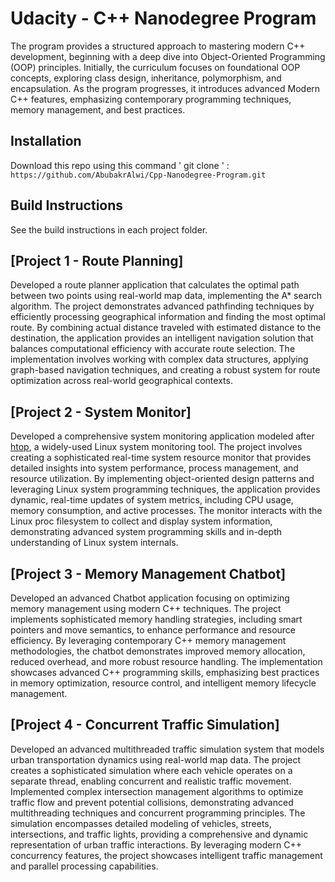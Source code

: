 # Udacity - C++ Nanodegree Program
The program provides a structured approach to mastering modern C++ development, beginning with a deep dive into Object-Oriented Programming (OOP) principles. Initially, the curriculum focuses on foundational OOP concepts, exploring class design, inheritance, polymorphism, and encapsulation. As the program progresses, it introduces advanced Modern C++ features, emphasizing contemporary programming techniques, memory management, and best practices.

## Installation

Download this repo using this command ' git clone ' : `https://github.com/AbubakrAlwi/Cpp-Nanodegree-Program.git`

## Build Instructions

See the build instructions in each project folder.

## [Project 1 - Route Planning]

Developed a route planner application that calculates the optimal path between two points using real-world map data, implementing the A* search algorithm. The project demonstrates advanced pathfinding techniques by efficiently processing geographical information and finding the most optimal route. By combining actual distance traveled with estimated distance to the destination, the application provides an intelligent navigation solution that balances computational efficiency with accurate route selection. The implementation involves working with complex data structures, applying graph-based navigation techniques, and creating a robust system for route optimization across real-world geographical contexts.

## [Project 2 - System Monitor]
Developed a comprehensive system monitoring application modeled after [htop](https://htop.dev/), a widely-used Linux system monitoring tool. The project involves creating a sophisticated real-time system resource monitor that provides detailed insights into system performance, process management, and resource utilization. By implementing object-oriented design patterns and leveraging Linux system programming techniques, the application provides dynamic, real-time updates of system metrics, including CPU usage, memory consumption, and active processes. The monitor interacts with the Linux proc filesystem to collect and display system information, demonstrating advanced system programming skills and in-depth understanding of Linux system internals.

## [Project 3 - Memory Management Chatbot]

Developed an advanced Chatbot application focusing on optimizing memory management using modern C++ techniques. The project implements sophisticated memory handling strategies, including smart pointers and move semantics, to enhance performance and resource efficiency. By leveraging contemporary C++ memory management methodologies, the chatbot demonstrates improved memory allocation, reduced overhead, and more robust resource handling. The implementation showcases advanced C++ programming skills, emphasizing best practices in memory optimization, resource control, and intelligent memory lifecycle management.

## [Project 4 - Concurrent Traffic Simulation]

Developed an advanced multithreaded traffic simulation system that models urban transportation dynamics using real-world map data. The project creates a sophisticated simulation where each vehicle operates on a separate thread, enabling concurrent and realistic traffic movement. Implemented complex intersection management algorithms to optimize traffic flow and prevent potential collisions, demonstrating advanced multithreading techniques and concurrent programming principles. The simulation encompasses detailed modeling of vehicles, streets, intersections, and traffic lights, providing a comprehensive and dynamic representation of urban traffic interactions. By leveraging modern C++ concurrency features, the project showcases intelligent traffic management and parallel processing capabilities.
